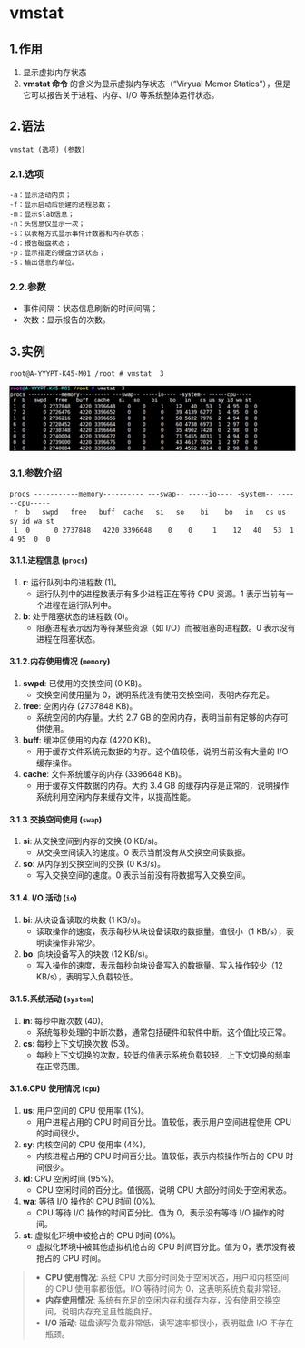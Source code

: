 # vmstat

## 1.作用

1. 显示虚拟内存状态
2. **vmstat 命令** 的含义为显示虚拟内存状态（“Viryual Memor Statics”），但是它可以报告关于进程、内存、I/O 等系统整体运行状态。

## 2.语法

~~~shell
vmstat (选项) (参数)
~~~

### 2.1.选项

~~~shell
-a：显示活动内页；
-f：显示启动后创建的进程总数；
-m：显示slab信息；
-n：头信息仅显示一次；
-s：以表格方式显示事件计数器和内存状态；
-d：报告磁盘状态；
-p：显示指定的硬盘分区状态；
-S：输出信息的单位。
~~~

### 2.2.参数

- 事件间隔：状态信息刷新的时间间隔；
- 次数：显示报告的次数。

## 3.实例

~~~shell
root@A-YYYPT-K45-M01 /root # vmstat  3
~~~

![image-20240913111334858](./000.picture/image-20240913111334858.png)

### 3.1.参数介绍

~~~shell
procs -----------memory---------- ---swap-- -----io---- -system-- ------cpu-----
 r  b   swpd   free   buff  cache   si   so    bi    bo   in   cs us sy id wa st
 1  0      0 2737848   4220 3396648    0    0     1    12   40   53  1  4 95  0  0
~~~

#### 3.1.1.进程信息 (`procs`)

1. **r**: 运行队列中的进程数 (1)。
   - 运行队列中的进程数表示有多少进程正在等待 CPU 资源。1 表示当前有一个进程在运行队列中。
2. **b**: 处于阻塞状态的进程数 (0)。
   - 阻塞进程表示因为等待某些资源（如 I/O）而被阻塞的进程数。0 表示没有进程在阻塞状态。

#### 3.1.2.内存使用情况 (`memory`)

1. **swpd**: 已使用的交换空间 (0 KB)。
   - 交换空间使用量为 0，说明系统没有使用交换空间，表明内存充足。
2. **free**: 空闲内存 (2737848 KB)。
   - 系统空闲的内存量。大约 2.7 GB 的空闲内存，表明当前有足够的内存可供使用。
3. **buff**: 缓冲区使用的内存 (4220 KB)。
   - 用于缓存文件系统元数据的内存。这个值较低，说明当前没有大量的 I/O 缓存操作。
4. **cache**: 文件系统缓存的内存 (3396648 KB)。
   - 用于缓存文件数据的内存。大约 3.4 GB 的缓存内存是正常的，说明操作系统利用空闲内存来缓存文件，以提高性能。

#### 3.1.3.交换空间使用 (`swap`)

1. **si**: 从交换空间到内存的交换 (0 KB/s)。
   - 从交换空间读入的速度。0 表示当前没有从交换空间读数据。
2. **so**: 从内存到交换空间的交换 (0 KB/s)。
   - 写入交换空间的速度。0 表示当前没有将数据写入交换空间。

#### 3.1.4. I/O 活动 (`io`)

1. **bi**: 从块设备读取的块数 (1 KB/s)。
   - 读取操作的速度，表示每秒从块设备读取的数据量。值很小（1 KB/s），表明读操作非常少。
2. **bo**: 向块设备写入的块数 (12 KB/s)。
   - 写入操作的速度，表示每秒向块设备写入的数据量。写入操作较少（12 KB/s），表明写入负载较低。

#### 3.1.5.系统活动 (`system`)

1. **in**: 每秒中断次数 (40)。
   - 系统每秒处理的中断次数，通常包括硬件和软件中断。这个值比较正常。
2. **cs**: 每秒上下文切换次数 (53)。
   - 每秒上下文切换的次数，较低的值表示系统负载较轻，上下文切换的频率在正常范围。

#### 3.1.6.CPU 使用情况 (`cpu`)

1. **us**: 用户空间的 CPU 使用率 (1%)。
   - 用户进程占用的 CPU 时间百分比。值较低，表示用户空间进程使用 CPU 的时间很少。
2. **sy**: 内核空间的 CPU 使用率 (4%)。
   - 内核进程占用的 CPU 时间百分比。值较低，表示内核操作所占的 CPU 时间很少。
3. **id**: CPU 空闲时间 (95%)。
   - CPU 空闲时间的百分比。值很高，说明 CPU 大部分时间处于空闲状态。
4. **wa**: 等待 I/O 操作的 CPU 时间 (0%)。
   - CPU 等待 I/O 操作的时间百分比。值为 0，表示没有等待 I/O 操作的时间。
5. **st**: 虚拟化环境中被抢占的 CPU 时间 (0%)。
   - 虚拟化环境中被其他虚拟机抢占的 CPU 时间百分比。值为 0，表示没有被抢占的 CPU 时间。

>- **CPU 使用情况**: 系统 CPU 大部分时间处于空闲状态，用户和内核空间的 CPU 使用率都很低，I/O 等待时间为 0，这表明系统负载非常轻。
>- **内存使用情况**: 系统有充足的空闲内存和缓存内存，没有使用交换空间，说明内存充足且性能良好。
>- **I/O 活动**: 磁盘读写负载非常低，读写速率都很小，表明磁盘 I/O 不存在瓶颈。